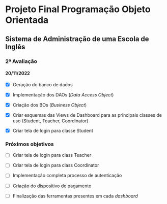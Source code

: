 # Projeto Final Programação Objeto Orientada

## Sistema de Administração de uma Escola de Inglês

### 2ª Avaliação

#### 20/11/2022

- [x] Geração do banco de dados

- [x] Implementação dos DAOs (*Data Access Object*)

- [x] Criação dos BOs (*Business Object*)

- [x] Criar esquemas das Views de Dashboard para as principais classes de uso (Student, Teacher, Coordinator)

- [x] Criar tela de login para classe Student

### Próximos objetivos

- [ ]  Criar tela de login para class Teacher

- [ ]  Criar tela de login para class Coordinator

- [ ]  Implementação completa processo de autenticação

- [ ]  Criação do dispositivo de pagamento

- [ ]  Finalização das ferramentas presentes em cada *dashboard*


